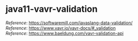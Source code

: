 # java11-vavr-validation

_Reference_: https://softwaremill.com/javaslang-data-validation/  
_Reference_: https://www.vavr.io/vavr-docs/#_validation  
_Reference_: https://www.baeldung.com/vavr-validation-api